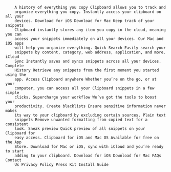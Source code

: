     	A history of everything you copy Clipboard allows you to track and
    	organize everything you copy. Instantly access your clipboard on all your
    	devices. Download for iOS Download for Mac Keep track of your snippets
    	Clipboard instantly stores any item you copy in the cloud, meaning you can
    	access your snippets immediately on all your devices. Our Mac and iOS apps
    	will help you organize everything. Quick Search Easily search your
    	snippets by content, category, web address, application, and more. iCloud
    	Sync Instantly saves and syncs snippets across all your devices. Complete
    	History Retrieve any snippets from the first moment you started using the
    	app. Access Clipboard anywhere Whether you’re on the go, or at your
    	computer, you can access all your Clipboard snippets in a few simple
    	clicks. Supercharge your workflow We’ve got the tools to boost your
    	productivity. Create blacklists Ensure sensitive information never makes
    	its way to your clipboard by excluding certain sources. Plain text
    	snippets Remove unwanted formatting from copied text for a consistent
    	look. Sneak preview Quick preview of all snippets on your Clipboard for
    	easy access. Clipboard for iOS and Mac OS Available for free on the App
    	Store. Download for Mac or iOS, sync with iCloud and you’re ready to start
    	adding to your clipboard. Download for iOS Download for Mac FAQs Contact
    	Us Privacy Policy Press Kit Install Guide
